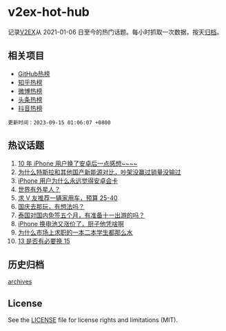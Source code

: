 # v2ex-hot-hub

 记录[V2EX](https://www.v2ex.com/)从 2021-01-06 日至今的热门话题。每小时抓取一次数据，按天[归档](archives)。
 
 ## 相关项目

- [GitHub热榜](https://github.com/lonnyzhang423/github-hot-hub)
- [知乎热榜](https://github.com/lonnyzhang423/zhihu-hot-hub)
- [微博热榜](https://github.com/lonnyzhang423/weibo-hot-hub)
- [头条热榜](https://github.com/lonnyzhang423/toutiao-hot-hub)
- [抖音热榜](https://github.com/lonnyzhang423/douyin-hot-hub)


 `更新时间：2023-09-15 01:06:07 +0800`

## 热议话题

1. [10 年 iPhone 用户换了安卓后一点感想~~~~](https://www.v2ex.com/t/973658)
1. [为什么特斯拉和其他国产新能源对比，吵架没赢过销量没输过](https://www.v2ex.com/t/973606)
1. [iPhone 用户为什么永远觉得安卓会卡](https://www.v2ex.com/t/973730)
1. [世界有外星人？](https://www.v2ex.com/t/973598)
1. [求 V 友推荐一辆家用车，预算 25-40](https://www.v2ex.com/t/973630)
1. [国庆去那玩，有想法吗？](https://www.v2ex.com/t/973609)
1. [泰国对国内免签五个月，有准备十一出游的吗？](https://www.v2ex.com/t/973712)
1. [iPhone 换电池又涨价了，厨子他凭啥啊](https://www.v2ex.com/t/973642)
1. [为什么市场上求职的一本二本学生都那么水](https://www.v2ex.com/t/973818)
1. [13 是否有必要换 15](https://www.v2ex.com/t/973716)

## 历史归档

[archives](archives)

## License

See the [LICENSE](LICENSE) file for license rights and limitations (MIT).
